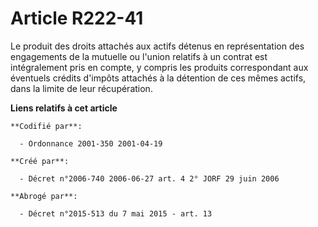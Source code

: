 # Article R222-41

Le produit des droits attachés aux actifs détenus en représentation des engagements de la mutuelle ou l'union relatifs à un
contrat est intégralement pris en compte, y compris les produits correspondant aux éventuels crédits d'impôts attachés à la
détention de ces mêmes actifs, dans la limite de leur récupération.

**Liens relatifs à cet article**

	**Codifié par**:

	  - Ordonnance 2001-350 2001-04-19

	**Créé par**:

	  - Décret n°2006-740 2006-06-27 art. 4 2° JORF 29 juin 2006

	**Abrogé par**:

	  - Décret n°2015-513 du 7 mai 2015 - art. 13
